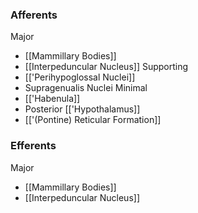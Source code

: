 ### Afferents
Major
- [[Mammillary Bodies]]
- [[Interpeduncular Nucleus]]
Supporting
- [['Perihypoglossal Nuclei]]
- Supragenualis Nuclei
Minimal
- [['Habenula]]
- Posterior [['Hypothalamus]]
- [['(Pontine) Reticular Formation]]
### Efferents
Major
- [[Mammillary Bodies]]
- [[Interpeduncular Nucleus]]